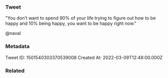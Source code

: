 ### Tweet
"You don’t want to spend 90% of your life trying to figure out how to be happy and 10% being happy, you want to be happy right now."

@naval

### Metadata
Tweet ID: 1501540303370539008
Created At: 2022-03-09T12:48:00.000Z

### Related

